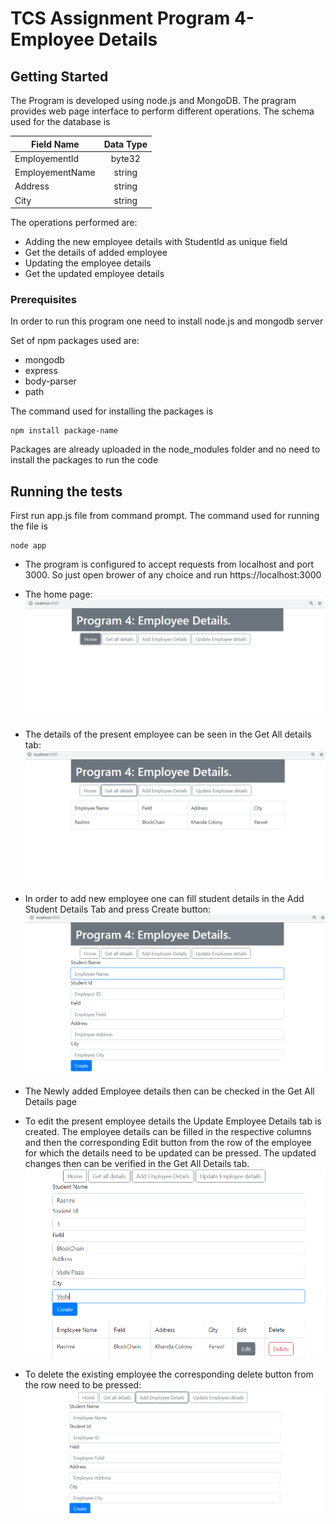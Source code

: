 # TCS Assignment Program 4-Employee Details

## Getting Started

The Program is developed using node.js and MongoDB. The pragram provides web page interface to perform different operations. The schema used for the database is

| Field Name       | Data Type         |
| ------------- |:-------------:|
| EmployementId     | byte32 | 
| EmployementName      | string      |  
| Address | string      | 
| City | string      | 

The operations performed are:

* Adding the new employee details with StudentId as unique field
* Get the details of added employee
* Updating the employee details
* Get the updated employee details

### Prerequisites

In order to run this program one need to install node.js and mongodb server

 Set of npm packages used are:
* mongodb
* express
* body-parser
* path

The command used for installing the packages is 
```
npm install package-name
```
Packages are already uploaded in the node_modules folder and no need to install the packages to run the code

## Running the tests

First run app.js file from command prompt.
The command used for running the file is

```
node app
```

* The program is configured to accept requests from localhost and port 3000. So just open brower of any choice and run https://localhost:3000

* The home page:
![The home page image is not found](https://github.com/cw-rashmi/TCS_Assignment1/blob/master/Program_2/screenshots/home.png)

* The details of the present employee can be seen in the Get All details tab:
![The Student Details image is not found](https://github.com/cw-rashmi/TCS_Assignment1/blob/master/Program_2/screenshots/details.png)

* In order to add new employee one can fill student details in the Add Student Details Tab and press Create button:
![The home page image is not found](https://github.com/cw-rashmi/TCS_Assignment1/blob/master/Program_2/screenshots/add_new.png)

* The Newly added Employee details then can be checked in the Get All Details page

* To edit the present employee details the Update Employee Details tab is created. The employee details can be filled in the respective columns and then the corresponding Edit button from the row of the employee for which the details need to be updated can be pressed. The updated changes then can be verified in the Get All Details tab.
![The home page image is not found](https://github.com/cw-rashmi/TCS_Assignment1/blob/master/Program_2/screenshots/edit.png)

* To delete the existing employee the corresponding delete button from the row need to be pressed:
![The home page image is not found](https://github.com/cw-rashmi/TCS_Assignment1/blob/master/Program_2/screenshots/delete.png)
